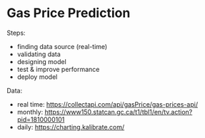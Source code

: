 # Gas Price Prediction

Steps:
- finding data source (real-time)
- validating data
- designing model
- test & improve performance
- deploy model

Data:
- real time: https://collectapi.com/api/gasPrice/gas-prices-api/
- monthly: https://www150.statcan.gc.ca/t1/tbl1/en/tv.action?pid=1810000101
- daily: https://charting.kalibrate.com/